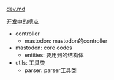 [dev.md](./dev.md)

[开发中的槽点](./log.md)

- controller
  - mastodon: mastodon的controller
- mastodon: core codes
  - entities: 要用到的结构体
- utils: 工具类
  - parser: parser工具类